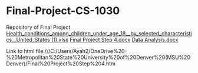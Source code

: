 # Final-Project-CS-1030
Repository of Final Project 
[Health_conditions_among_children_under_age_18__by_selected_characteristics__United_States (1).xlsx](https://github.com/fatimaayeh/Final-Project-CS-1030/files/11411264/Health_conditions_among_children_under_age_18__by_selected_characteristics__United_States.1.xlsx)
[Final Project Step 4.docx](https://github.com/fatimaayeh/Final-Project-CS-1030/files/11411265/Final.Project.Step.4.docx)
[Data Analysis.docx](https://github.com/fatimaayeh/Final-Project-CS-1030/files/11411523/Data.Analysis.docx)

Link to html
file:///C:/Users/Ayah2/OneDrive%20-%20Metropolitan%20State%20University%20of%20Denver%20(MSU%20Denver)/Final%20Project%20Step%204.htm
